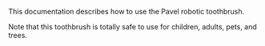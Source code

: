 This documentation describes how to use the Pavel robotic toothbrush.

Note that this toothbrush is totally safe to use for children, adults, pets, and trees.
